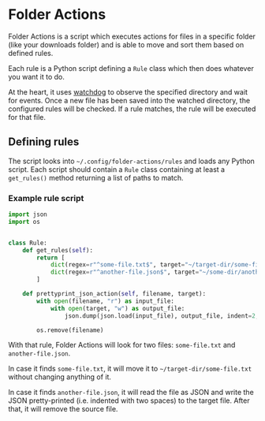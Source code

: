 # Folder Actions

Folder Actions is a script which executes actions for files in a specific folder (like your downloads folder) and is able to move and sort them based on defined rules.

Each rule is a Python script defining a `Rule` class which then does whatever you want it to do.

At the heart, it uses [watchdog](https://pypi.org/project/watchdog/) to observe the specified directory and wait for events. Once a new file has been saved into the watched directory, the configured rules will be checked. If a rule matches, the rule will be executed for that file.

## Defining rules

The script looks into `~/.config/folder-actions/rules` and loads any Python script. Each script should contain a `Rule` class containing at least a `get_rules()` method returning a list of paths to match.

### Example rule script

```python
import json
import os


class Rule:
    def get_rules(self):
        return [
            dict(regex=r"^some-file.txt$", target="~/target-dir/some-file.txt"),
            dict(regex=r"^another-file.json$", target="~/some-dir/another-file.json", action=self.prettyprint_json_action)
        ]

    def prettyprint_json_action(self, filename, target):
        with open(filename, "r") as input_file:
            with open(target, "w") as output_file:
                json.dump(json.load(input_file), output_file, indent=2, sort_keys=True)

        os.remove(filename)
```

With that rule, Folder Actions will look for two files: `some-file.txt` and `another-file.json`.

In case it finds `some-file.txt`, it will move it to `~/target-dir/some-file.txt` without changing anything of it.

In case it finds `another-file.json`, it will read the file as JSON and write the JSON pretty-printed (i.e. indented with two spaces) to the target file. After that, it will remove the source file.